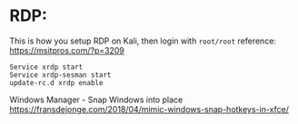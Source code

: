 
# RDP: 
This is how you setup RDP on Kali, then login with `root/root`
reference: https://msitpros.com/?p=3209

    Service xrdp start
    Service xrdp-sesman start
    update-rc.d xrdp enable


Windows Manager - Snap Windows into place
https://fransdejonge.com/2018/04/mimic-windows-snap-hotkeys-in-xfce/